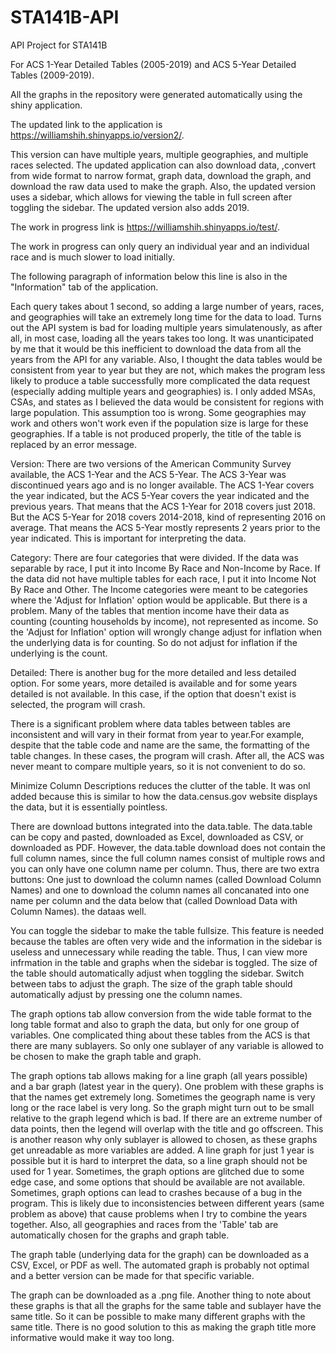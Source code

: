 # STA141B-API
API Project for STA141B

For ACS 1-Year Detailed Tables (2005-2019) and ACS 5-Year Detailed Tables (2009-2019).

All the graphs in the repository were generated automatically using the shiny application.

The updated link to the application is https://williamshih.shinyapps.io/version2/.

This version can have multiple years, multiple geographies, and multiple races selected. The updated 
application can also download data, ,convert from wide format to narrow format, graph data, download the graph, and download the raw data used to make the graph.
Also, the updated version uses a sidebar, which allows for viewing the table in full screen after toggling the sidebar.
The updated version also adds 2019.

The work in progress link is https://williamshih.shinyapps.io/test/.

The work in progress can only query an individual year and an individual race and is much slower to load initially.

The following paragraph of information below this line is also in the "Information" tab of the application.

 Each query takes about 1 second, so adding a large number of years, races, and 
        geographies will take an extremely long time for the data to load. Turns out 
        the API system is bad for loading multiple years simulatenously, as after 
        all, in most case, loading all the years takes too long. It was unanticipated by me
        that it would be this inefficient to download the data from all the years from 
        the API for any variable. Also, I thought the data tables would be 
        consistent from year to year but they are not, which makes the program 
        less likely to produce a table successfully more complicated the data request (especially 
        adding multiple years and geographies) is. I only added MSAs, CSAs, and states
        as I believed the data would be consistent for regions
        with large population. This assumption too is wrong. Some geographies may work
        and others won't work even if the population size is large for these geographies.
        If a table is not produced properly, the title of the table is replaced by an error message.
    
Version: There are two versions of the American Community Survey 
        available, the ACS 1-Year and the ACS 5-Year. The ACS 3-Year
        was discontinued years ago and is no longer available. The ACS 
        1-Year covers the year indicated, but the ACS 5-Year covers 
        the year indicated and the previous years. That means that 
        the ACS 1-Year for 2018 covers just 2018. But the ACS 5-Year 
        for 2018 covers 2014-2018, kind of representing 2016 on average.
        That means the ACS 5-Year mostly represents 2 years prior
        to the year indicated. This is important for interpreting the data.
        
Category: There are four categories that were divided. If the 
        data was separable by race, I put it into Income By Race
        and Non-Income by Race. If the data did not have multiple tables
        for each race, I put it into Income Not By Race and Other.
        The Income categories were meant to be categories where 
        the 'Adjust for Inflation' option would be applicable. But there is a 
        problem. Many of the tables that mention income have their data 
        as counting (counting households by income), not represented as income.
        So the 'Adjust for Inflation' option will wrongly change adjust
        for inflation when the underlying data is for counting. So
        do not adjust for inflation if the underlying is the count.
        
  Detailed: There is another bug for the more detailed and less detailed
        option. For some years, more detailed is available and for some
        years detailed is not available. In this case, if the option 
        that doesn't exist is selected, the program will crash.
        
  There is a significant problem where data tables between
        tables are inconsistent and will vary in their format from year
        to year.For example, despite that the table code and name are the same,
        the formatting of the table changes. In these cases, the program will crash.
        After all, the ACS was never meant to compare multiple years, so
        it is not convenient to do so.
        
   Minimize Column Descriptions reduces the clutter of the table.
        It was onl added because this is similar to how the data.census.gov
        website displays the data, but it is essentially pointless.
        
  There are download buttons integrated into the data.table.
        The data.table can be copy and pasted, downloaded as Excel,
        downloaded as CSV, or downloaded as PDF. However,
        the data.table download does not contain the full column names,
        since the full column names consist of multiple rows and 
        you can only have one column name per column. Thus, there 
        are two extra buttons: One just to download the column names
        (called Download Column Names)
        and one to download the column names all concanated into
        one name per column and the data below that (called Download Data with Column Names).
        the dataas well.
        
   You can toggle the sidebar to make the table fullsize. This feature
        is needed because the tables are often very wide and the 
        information in the sidebar is useless and unnecessary while reading 
        the table. Thus, I can view more infrmation in the table and graphs when the sidebar
        is toggled. The size of the table should automatically adjust when 
        toggling the sidebar. Switch between tabs to adjust the graph. 
        The size of the graph table should automatically
        adjust by pressing one the column names.
        
   The graph options tab allow conversion from the wide table format 
        to the long table format and also to 
        graph the data, but only for one group of variables.
        One complicated thing about these tables from the ACS is that 
        there are many sublayers. So only one sublayer of any 
        variable is allowed to be chosen to make the graph table and graph.
        
   The graph options tab allows making for a line graph (all years possible)
        and a bar graph (latest year in the query). One problem with
        these graphs is that the names get extremely long.
        Sometimes the geograph name is very long or the race label is very long.
        So the graph might turn out to be small relative to the graph legend
        which is bad. If there are an extreme number of data points,
        then the legend will overlap with the title and go offscreen.
        This is another reason why only sublayer is allowed to chosen,
        as these graphs get unreadable as more variables are added.
        A line graph for just 1 year is possible but it is hard to interpret
        the data, so a line graph should not be used for 1 year.
        Sometimes, the graph options are glitched due to some edge case,
        and some options that should be available are not available.
        Sometimes, graph options can lead to crashes because of a bug in
        the program. This is likely due to inconsistencies between different 
        years (same problem as above) that cause problems when I try to 
        combine the years together. Also, all geographies and races from the 
        'Table' tab are automatically chosen for the graphs and graph table.
        
   The graph table (underlying data for the graph) can be downloaded
        as a CSV, Excel, or PDF as well. The automated graph is probably
        not optimal and a better version can be made for that specific variable.
        
  The graph can be downloaded as a .png file. Another thing to
        note about these graphs is that all the graphs for the same
        table and sublayer have the same title. So it can be possible
        to make many different graphs with the same title. There 
        is no good solution to this as making the graph title more
        informative would make it way too long.

